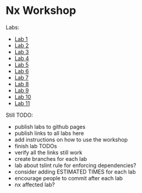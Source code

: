 # Nx Workshop

Labs:

- [Lab 1](https://github.com/nrwl/nx-workshop/blob/master/docs/lab1/LAB.md)
- [Lab 2](https://github.com/nrwl/nx-workshop/blob/master/docs/lab2/LAB.md)
- [Lab 3](https://github.com/nrwl/nx-workshop/blob/master/docs/lab3/LAB.md)
- [Lab 4](https://github.com/nrwl/nx-workshop/blob/master/docs/lab4/LAB.md)
- [Lab 5](https://github.com/nrwl/nx-workshop/blob/master/docs/lab5/LAB.md)
- [Lab 6](https://github.com/nrwl/nx-workshop/blob/master/docs/lab6/LAB.md)
- [Lab 7](https://github.com/nrwl/nx-workshop/blob/master/docs/lab7/LAB.md)
- [Lab 8](https://github.com/nrwl/nx-workshop/blob/master/docs/lab8/LAB.md)
- [Lab 9](https://github.com/nrwl/nx-workshop/blob/master/docs/lab9/LAB.md)
- [Lab 10](https://github.com/nrwl/nx-workshop/blob/master/docs/lab10/LAB.md)
- [Lab 11](https://github.com/nrwl/nx-workshop/blob/master/docs/lab11/LAB.md)

Still TODO:

- publish labs to github pages
- publish links to all labs here
- add instructions on how to use the workshop
- finish lab TODOs
- verify all the links still work
- create branches for each lab
- lab about tslint rule for enforcing dependencies?
- consider adding ESTIMATED TIMES for each lab
- encourage people to commit after each lab
- nx affected lab?
